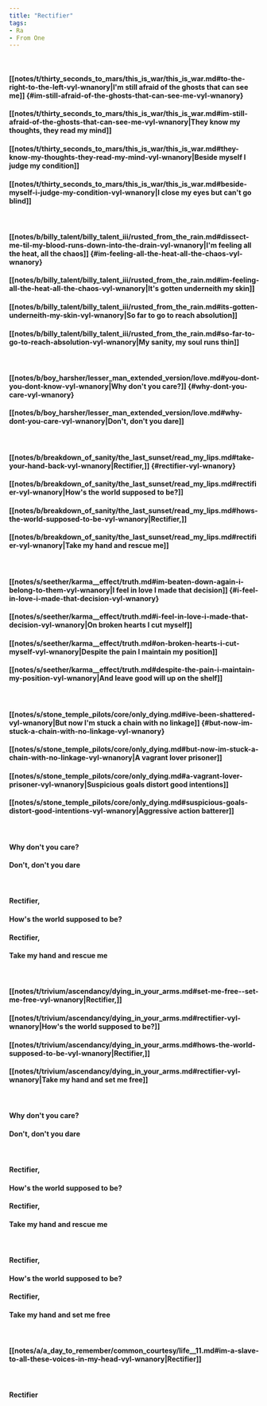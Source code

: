 ```yaml
---
title: "Rectifier"
tags:
- Ra
- From One
---
```

&nbsp;
#### [[notes/t/thirty_seconds_to_mars/this_is_war/this_is_war.md#to-the-right-to-the-left-vyl-wnanory|I'm still afraid of the ghosts that can see me]] {#im-still-afraid-of-the-ghosts-that-can-see-me-vyl-wnanory}
#### [[notes/t/thirty_seconds_to_mars/this_is_war/this_is_war.md#im-still-afraid-of-the-ghosts-that-can-see-me-vyl-wnanory|They know my thoughts, they read my mind]]
#### [[notes/t/thirty_seconds_to_mars/this_is_war/this_is_war.md#they-know-my-thoughts-they-read-my-mind-vyl-wnanory|Beside myself I judge my condition]]
#### [[notes/t/thirty_seconds_to_mars/this_is_war/this_is_war.md#beside-myself-i-judge-my-condition-vyl-wnanory|I close my eyes but can't go blind]]
&nbsp;
#### [[notes/b/billy_talent/billy_talent_iii/rusted_from_the_rain.md#dissect-me-til-my-blood-runs-down-into-the-drain-vyl-wnanory|I'm feeling all the heat, all the chaos]] {#im-feeling-all-the-heat-all-the-chaos-vyl-wnanory}
#### [[notes/b/billy_talent/billy_talent_iii/rusted_from_the_rain.md#im-feeling-all-the-heat-all-the-chaos-vyl-wnanory|It's gotten underneith my skin]]
#### [[notes/b/billy_talent/billy_talent_iii/rusted_from_the_rain.md#its-gotten-underneith-my-skin-vyl-wnanory|So far to go to reach absolution]]
#### [[notes/b/billy_talent/billy_talent_iii/rusted_from_the_rain.md#so-far-to-go-to-reach-absolution-vyl-wnanory|My sanity, my soul runs thin]]
&nbsp;
#### [[notes/b/boy_harsher/lesser_man_extended_version/love.md#you-dont-you-dont-know-vyl-wnanory|Why don't you care?]] {#why-dont-you-care-vyl-wnanory}
#### [[notes/b/boy_harsher/lesser_man_extended_version/love.md#why-dont-you-care-vyl-wnanory|Don't, don't you dare]]
&nbsp;
#### [[notes/b/breakdown_of_sanity/the_last_sunset/read_my_lips.md#take-your-hand-back-vyl-wnanory|Rectifier,]] {#rectifier-vyl-wnanory}
#### [[notes/b/breakdown_of_sanity/the_last_sunset/read_my_lips.md#rectifier-vyl-wnanory|How's the world supposed to be?]]
#### [[notes/b/breakdown_of_sanity/the_last_sunset/read_my_lips.md#hows-the-world-supposed-to-be-vyl-wnanory|Rectifier,]]
#### [[notes/b/breakdown_of_sanity/the_last_sunset/read_my_lips.md#rectifier-vyl-wnanory|Take my hand and rescue me]]
&nbsp;
#### [[notes/s/seether/karma__effect/truth.md#im-beaten-down-again-i-belong-to-them-vyl-wnanory|I feel in love I made that decision]] {#i-feel-in-love-i-made-that-decision-vyl-wnanory}
#### [[notes/s/seether/karma__effect/truth.md#i-feel-in-love-i-made-that-decision-vyl-wnanory|On broken hearts I cut myself]]
#### [[notes/s/seether/karma__effect/truth.md#on-broken-hearts-i-cut-myself-vyl-wnanory|Despite the pain I maintain my position]]
#### [[notes/s/seether/karma__effect/truth.md#despite-the-pain-i-maintain-my-position-vyl-wnanory|And leave good will up on the shelf]]
&nbsp;
#### [[notes/s/stone_temple_pilots/core/only_dying.md#ive-been-shattered-vyl-wnanory|But now I'm stuck a chain with no linkage]] {#but-now-im-stuck-a-chain-with-no-linkage-vyl-wnanory}
#### [[notes/s/stone_temple_pilots/core/only_dying.md#but-now-im-stuck-a-chain-with-no-linkage-vyl-wnanory|A vagrant lover prisoner]]
#### [[notes/s/stone_temple_pilots/core/only_dying.md#a-vagrant-lover-prisoner-vyl-wnanory|Suspicious goals distort good intentions]]
#### [[notes/s/stone_temple_pilots/core/only_dying.md#suspicious-goals-distort-good-intentions-vyl-wnanory|Aggressive action batterer]]
&nbsp;
#### Why don't you care?
#### Don't, don't you dare
&nbsp;
#### Rectifier,
#### How's the world supposed to be?
#### Rectifier,
#### Take my hand and rescue me
&nbsp;
#### [[notes/t/trivium/ascendancy/dying_in_your_arms.md#set-me-free--set-me-free-vyl-wnanory|Rectifier,]]
#### [[notes/t/trivium/ascendancy/dying_in_your_arms.md#rectifier-vyl-wnanory|How's the world supposed to be?]]
#### [[notes/t/trivium/ascendancy/dying_in_your_arms.md#hows-the-world-supposed-to-be-vyl-wnanory|Rectifier,]]
#### [[notes/t/trivium/ascendancy/dying_in_your_arms.md#rectifier-vyl-wnanory|Take my hand and set me free]]
&nbsp;
#### Why don't you care?
#### Don't, don't you dare
&nbsp;
#### Rectifier,
#### How's the world supposed to be?
#### Rectifier,
#### Take my hand and rescue me
&nbsp;
#### Rectifier,
#### How's the world supposed to be?
#### Rectifier,
#### Take my hand and set me free
&nbsp;
#### [[notes/a/a_day_to_remember/common_courtesy/life__11.md#im-a-slave-to-all-these-voices-in-my-head-vyl-wnanory|Rectifier]]
&nbsp;
#### Rectifier
